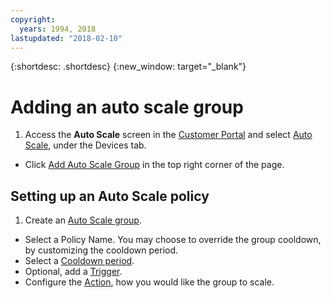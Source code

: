 ```yaml
---
copyright:
  years: 1994, 2018
lastupdated: "2018-02-10"
---
```


{:shortdesc: .shortdesc}
{:new_window: target="_blank"}

# Adding an auto scale group

1. Access the **Auto Scale** screen in the [Customer Portal](https://control.softlayer.com/) and select [Auto Scale](https://control.softlayer.com/autoscale), under the Devices tab.
* Click [Add Auto Scale Group](https://control.softlayer.com/autoscale/add) in the top right corner of the page.

## Setting up an Auto Scale policy

1. Create an [Auto Scale group](how-do-i-add-auto-scale-group.html).
* Select a Policy Name. You may choose to override the group cooldown, by customizing the cooldown period.
* Select a [Cooldown period](auto-scale-terms.html#cooldown).
* Optional, add a [Trigger](auto-scale-terms.html#triggers).
* Configure the [Action](auto-scale-terms.html#actions), how you would like the group to scale.
